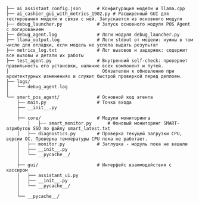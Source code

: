     ├── ai_assistant_config.json      # Конфигурация модели и llama.cpp
    ├── ai_cashier_gui_with_metrics_1902.py # Расширенный GUI для тестирования модели и связи с ней. Запускается из основного модуля
    ├── debug_launcher.py             # Запуск основного модуля POS Agent с логированием
    ├── debug_agent.log               # Логи модуля debug_launcher.py
    ├── llama_output.log              # Логи stdout от модели: нужны в том числе для отладки, если модель не успела выдать результат 
    ├── metrics_log.txt               # Лог вызовов и задержек: содержит все вызовы и детали их работы 
    ├── test_agent.py                 # Внутренний self-check: проверяет правильность его установки, наличие всех компонент и путей.
    │									Обязателен к обновлению при архитектурных изменениях и служит быстрой проверкой перед деплоем.
    ├── logs/
    │   └── debug_agent.log
    │
    └── smart_pos_agent/              # Основной код агента
        ├── main.py                   # Точка входа
        ├── __init__.py
        │
        ├── core/                     # Модули мониторинга
		    │   ├── smart_monitor.py      # Фоновый мониторинг SMART-атрибутов SSD по файлу smart_latest.txt
        │   ├── diagnostics.py		  # Проверка текущей загрузки CPU, версии ОС. Проверка температуры CPU пока не работает.
        │   ├── monitor.py			  # Заглушка - модуль пока не вешали
        │   ├── __init__.py
        │   └── __pycache__/
        │
        ├── gui/                      # Интерфейс взаимодействия с кассиром
        │   ├── assistant_ui.py
        │   ├── __init__.py
        │   └── __pycache__/
        │
        └── __pycache__/

